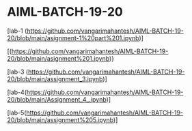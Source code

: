 
# AIML-BATCH-19-20
[lab-1 (https://github.com/vangarimahantesh/AIML-BATCH-19-20/blob/main/asignment-1%20part%201.ipynb)]

[(https://github.com/vangarimahantesh/AIML-BATCH-19-20/blob/main/asignment%201.ipynb)}

[lab-3 (https://github.com/vangarimahantesh/AIML-BATCH-19-20/blob/main/assignment_3.ipynb)]

[lab-4(https://github.com/vangarimahantesh/AIML-BATCH-19-20/blob/main/Assignment_4_.ipynb)]

[lab-5(https://github.com/vangarimahantesh/AIML-BATCH-19-20/blob/main/assignment%205.ipynb)]

